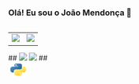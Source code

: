 ### Olá! Eu sou o João Mendonça 👋

<table align="right">
  <row>
    <td>
     <!-- Card -->
      <img height='172' src='https://github-readme-stats.vercel.app/api?username=joa-mendonca&show_icons=true&theme=dark'>
    </td>
    <td>
      <img height='172' src='https://github-readme-stats.vercel.app/api/top-langs/?username=joa-mendonca&layout=compact&theme=dark'>
    </td>
  </row>
</table> 
##
<a href = "mailto:joaok81mendonca@hotmail.com"><img src="https://img.shields.io/badge/-Gmail-%23333?style=for-the-badge&logo=gmail&logoColor=white" target="_blank"></a>
<a href="https://www.linkedin.com/in/jao-mendonca/" target="_blank"><img src="https://img.shields.io/badge/-LinkedIn-%230077B5?style=for-the-badge&logo=linkedin&logoColor=white" target="_blank"></a>
##
<div>
  <img align="center" alt="Joao-Python" height="30" width="40" src="https://raw.githubusercontent.com/devicons/devicon/master/icons/python/python-original.svg">
</div>
